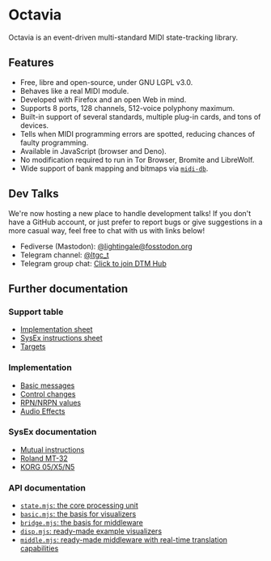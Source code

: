 # Octavia
Octavia is an event-driven multi-standard MIDI state-tracking library.

## Features
* Free, libre and open-source, under GNU LGPL v3.0.
* Behaves like a real MIDI module.
* Developed with Firefox and an open Web in mind.
* Supports 8 ports, 128 channels, 512-voice polyphony maximum.
* Built-in support of several standards, multiple plug-in cards, and tons of devices.
* Tells when MIDI programming errors are spotted, reducing chances of faulty programming.
* Available in JavaScript (browser and Deno).
* No modification required to run in Tor Browser, Bromite and LibreWolf.
* Wide support of bank mapping and bitmaps via [`midi-db`](https://github.com/ltgcgo/midi-db).

## Dev Talks
We're now hosting a new place to handle development talks! If you don't have a GitHub account, or just prefer to report bugs or give suggestions in a more casual way, feel free to chat with us with links below!

* Fediverse (Mastodon): [@lightingale@fosstodon.org](https://fosstodon.org/@lightingale)
* Telegram channel: [@ltgc_t](https://t.me/s/ltgc_t)
* Telegram group chat: [Click to join DTM Hub](https://t.me/+0I30mcOPTSQ0ZGIx)

## Further documentation
### Support table
* [Implementation sheet](support/implementation.md)
* [SysEx instructions sheet](support/sysex.md)
* [Targets](support/target.md)

### Implementation
* [Basic messages](impl/basic.md)
* [Control changes](impl/cc.md)
* [RPN/NRPN values](impl/pn.md)
* [Audio Effects](impl/efx.md)

### SysEx documentation
* [Mutual instructions](sysex/mutual.md)
* [Roland MT-32](sysex/mt32.md)
* [KORG 05/X5/N5](sysex/korgOld.md)

### API documentation
* [`state.mjs`: the core processing unit](state/README.md)
* [`basic.mjs`: the basis for visualizers](basic/README.md)
* [`bridge.mjs`: the basis for middleware](bridge/README.md)
* [`disp.mjs`: ready-made example visualizers](disp/README.md)
* [`middle.mjs`: ready-made middleware with real-time translation capabilities](middle/README.md)